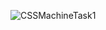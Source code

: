 ![CSSMachineTask1](https://user-images.githubusercontent.com/84903276/201090341-6ffd399e-d6b3-43f8-8410-87f582ef978a.jpg)
